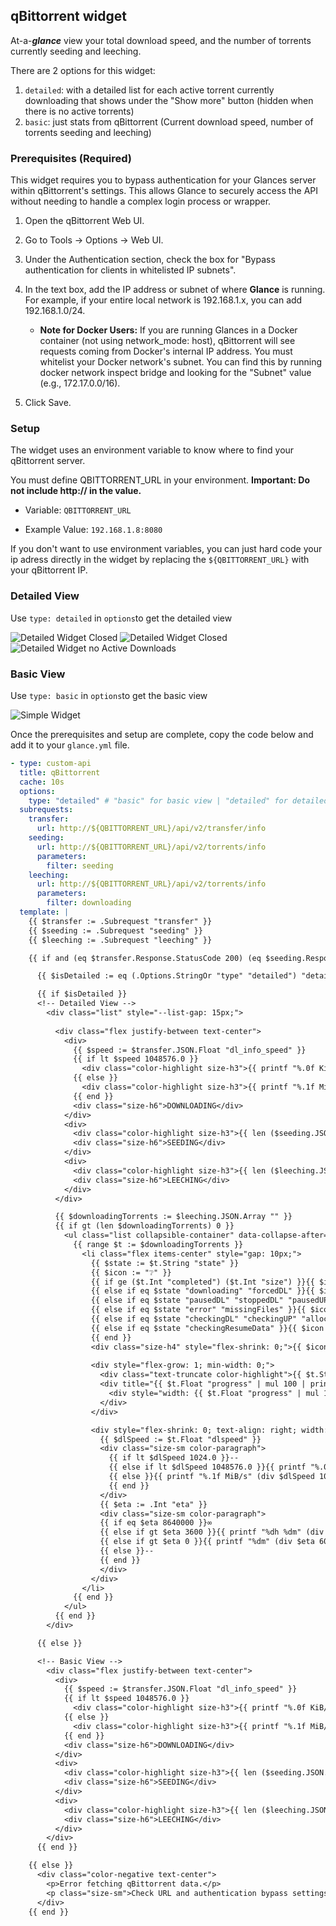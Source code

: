 ## qBittorrent widget

At-a-***glance*** view your total download speed, and the number of torrents currently seeding and leeching.

There are 2 options for this widget:
1. ```detailed```: with a detailed list for each active torrent currently downloading that shows under the "Show more" button (hidden when there is no active torrents)
2. ```basic```: just stats from qBittorrent (Current download speed, number of torrents seeding and leeching)

### Prerequisites (Required)

This widget requires you to bypass authentication for your Glances server within qBittorrent's settings. This allows Glance to securely access the API without needing to handle a complex login process or wrapper.

1. Open the qBittorrent Web UI.

2. Go to Tools -> Options -> Web UI.

3. Under the Authentication section, check the box for "Bypass authentication for clients in whitelisted IP subnets".

4. In the text box, add the IP address or subnet of where **Glance** is running. For example, if your entire local network is 192.168.1.x, you can add 192.168.1.0/24.
     -  **Note for Docker Users:** If you are running Glances in a Docker container (not using network_mode: host), qBittorrent will see requests coming from Docker's internal IP address. You must whitelist your Docker network's subnet. You can find this by running docker network inspect bridge and looking for the "Subnet" value (e.g., 172.17.0.0/16).

5. Click Save.

### Setup
The widget uses an environment variable to know where to find your qBittorrent server.

You must define QBITTORRENT_URL in your environment. **Important: Do not include http:// in the value.**

- Variable: ```QBITTORRENT_URL```

- Example Value: ```192.168.1.8:8080```

If you don't want to use environment variables, you can just hard code your ip adress directly in the widget by replacing the ```${QBITTORRENT_URL}``` with your qBittorrent IP.

### Detailed View
Use ```type: detailed``` in ```options```to get the detailed view

![Detailed Widget Closed](./preview1.png) 
![Detailed Widget Closed](./preview2.png) 
![Detailed Widget no Active Downloads](./preview3.png) 

### Basic View
Use ```type: basic``` in ```options```to get the basic view

![Simple Widget](./preview4.png) 

Once the prerequisites and setup are complete, copy the code below and add it to your ```glance.yml``` file.

```yaml
- type: custom-api
  title: qBittorrent
  cache: 10s
  options:
    type: "detailed" # "basic" for basic view | "detailed" for detailed view
  subrequests:
    transfer:
      url: http://${QBITTORRENT_URL}/api/v2/transfer/info
    seeding:
      url: http://${QBITTORRENT_URL}/api/v2/torrents/info
      parameters:
        filter: seeding
    leeching:
      url: http://${QBITTORRENT_URL}/api/v2/torrents/info
      parameters:
        filter: downloading
  template: |
    {{ $transfer := .Subrequest "transfer" }}
    {{ $seeding := .Subrequest "seeding" }}
    {{ $leeching := .Subrequest "leeching" }}

    {{ if and (eq $transfer.Response.StatusCode 200) (eq $seeding.Response.StatusCode 200) (eq $leeching.Response.StatusCode 200) }}

      {{ $isDetailed := eq (.Options.StringOr "type" "detailed") "detailed" }}

      {{ if $isDetailed }}
      <!-- Detailed View -->
        <div class="list" style="--list-gap: 15px;">
        
          <div class="flex justify-between text-center">
            <div>
              {{ $speed := $transfer.JSON.Float "dl_info_speed" }}
              {{ if lt $speed 1048576.0 }}
                <div class="color-highlight size-h3">{{ printf "%.0f KiB/s" (div $speed 1024.0) }}</div>
              {{ else }}
                <div class="color-highlight size-h3">{{ printf "%.1f MiB/s" (div $speed 1048576.0) }}</div>
              {{ end }}
              <div class="size-h6">DOWNLOADING</div>
            </div>
            <div>
              <div class="color-highlight size-h3">{{ len ($seeding.JSON.Array "") }}</div>
              <div class="size-h6">SEEDING</div>
            </div>
            <div>
              <div class="color-highlight size-h3">{{ len ($leeching.JSON.Array "") }}</div>
              <div class="size-h6">LEECHING</div>
            </div>
          </div>

          {{ $downloadingTorrents := $leeching.JSON.Array "" }}
          {{ if gt (len $downloadingTorrents) 0 }}
            <ul class="list collapsible-container" data-collapse-after="0" style="--list-gap: 15px; margin-top: 15px;">
              {{ range $t := $downloadingTorrents }}
                <li class="flex items-center" style="gap: 10px;">
                  {{ $state := $t.String "state" }}
                  {{ $icon := "❔" }}
                  {{ if ge ($t.Int "completed") ($t.Int "size") }}{{ $icon = "✔" }}
                  {{ else if eq $state "downloading" "forcedDL" }}{{ $icon = "↓" }}
                  {{ else if eq $state "pausedDL" "stoppedDL" "pausedUP" "stalledDL" "stalledUP" "queuedDL" "queuedUP" }}{{ $icon = "❚❚" }}
                  {{ else if eq $state "error" "missingFiles" }}{{ $icon = "!" }}
                  {{ else if eq $state "checkingDL" "checkingUP" "allocating" }}{{ $icon = "…" }}
                  {{ else if eq $state "checkingResumeData" }}{{ $icon = "⟳" }}
                  {{ end }}
                  <div class="size-h4" style="flex-shrink: 0;">{{ $icon }}</div>
                            
                  <div style="flex-grow: 1; min-width: 0;">
                    <div class="text-truncate color-highlight">{{ $t.String "name" }}</div>
                    <div title="{{ $t.Float "progress" | mul 100 | printf "%.1f" }}%" style="background: rgba(128, 128, 128, 0.2); border-radius: 5px; height: 6px; margin-top: 5px; overflow: hidden;">
                      <div style="width: {{ $t.Float "progress" | mul 100 }}%; background-color: var(--color-positive); height: 100%; border-radius: 5px;"></div>
                    </div>
                  </div>

                  <div style="flex-shrink: 0; text-align: right; width: 80px;">
                    {{ $dlSpeed := $t.Float "dlspeed" }}
                    <div class="size-sm color-paragraph">
                      {{ if lt $dlSpeed 1024.0 }}--
                      {{ else if lt $dlSpeed 1048576.0 }}{{ printf "%.0f KiB/s" (div $dlSpeed 1024.0) }}
                      {{ else }}{{ printf "%.1f MiB/s" (div $dlSpeed 1048576.0) }}
                      {{ end }}
                    </div>
                    {{ $eta := .Int "eta" }}
                    <div class="size-sm color-paragraph">
                    {{ if eq $eta 8640000 }}∞
                    {{ else if gt $eta 3600 }}{{ printf "%dh %dm" (div $eta 3600) (mod (div $eta 60) 60) }}
                    {{ else if gt $eta 0 }}{{ printf "%dm" (div $eta 60) }}
                    {{ else }}--
                    {{ end }}
                    </div>
                  </div>
                </li>
              {{ end }}
            </ul>
          {{ end }}
        </div>

      {{ else }}

      <!-- Basic View -->
        <div class="flex justify-between text-center">
          <div>
            {{ $speed := $transfer.JSON.Float "dl_info_speed" }}
            {{ if lt $speed 1048576.0 }}
              <div class="color-highlight size-h3">{{ printf "%.0f KiB/s" (div $speed 1024.0) }}</div>
            {{ else }}
              <div class="color-highlight size-h3">{{ printf "%.1f MiB/s" (div $speed 1048576.0) }}</div>
            {{ end }}
            <div class="size-h6">DOWNLOADING</div>
          </div>
          <div>
            <div class="color-highlight size-h3">{{ len ($seeding.JSON.Array "") }}</div>
            <div class="size-h6">SEEDING</div>
          </div>
          <div>
            <div class="color-highlight size-h3">{{ len ($leeching.JSON.Array "") }}</div>
            <div class="size-h6">LEECHING</div>
          </div>
        </div>
      {{ end }}

    {{ else }}
      <div class="color-negative text-center">
        <p>Error fetching qBittorrent data.</p>
        <p class="size-sm">Check URL and authentication bypass settings.</p>
      </div>
    {{ end }}
```
